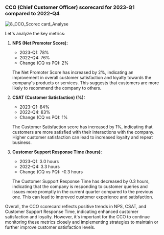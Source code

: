 
### CCO (Chief Customer Officer) scorecard for 2023-Q1 compared to 2022-Q4


![8_CCO_Scorec card_Analyse](https://github.com/Dillipmeher/E-commerce_Fashion_Project--Excel-_Scorecard/assets/143451788/8c530e48-b32b-414f-90c9-3c487f7f9fbb)


Let's analyze the key metrics:

1. **NPS (Net Promoter Score):**
   - 2023-Q1: 78%
   - 2022-Q4: 76%
   - Change (CQ vs PQ): 2%

   The Net Promoter Score has increased by 2%, indicating an improvement in overall customer satisfaction and loyalty towards the company's products or services. This suggests that customers are more likely to recommend the company to others.

2. **CSAT (Customer Satisfaction) (%):**
   - 2023-Q1: 84%
   - 2022-Q4: 83%
   - Change (CQ vs PQ): 1%

   The Customer Satisfaction score has increased by 1%, indicating that customers are more satisfied with their interactions with the company. Higher customer satisfaction can lead to increased loyalty and repeat business.

3. **Customer Support Response Time (hours):**
   - 2023-Q1: 3.0 hours
   - 2022-Q4: 3.3 hours
   - Change (CQ vs PQ): -0.3 hours

   The Customer Support Response Time has decreased by 0.3 hours, indicating that the company is responding to customer queries and issues more promptly in the current quarter compared to the previous one. This can lead to improved customer experience and satisfaction.

Overall, the CCO scorecard reflects positive trends in NPS, CSAT, and Customer Support Response Time, indicating enhanced customer satisfaction and loyalty. However, it's important for the CCO to continue monitoring these metrics closely and implementing strategies to maintain or further improve customer satisfaction levels.

